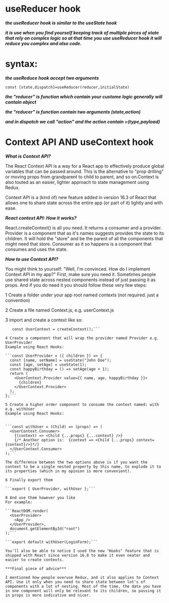 # useReducer hook 
***the useReducer hook is similar to the  useState hook***

***it is use when you find yourself keeping track of multiple pirces of state that rely on complex logic so at that time you use useReducer hook it will reduce you complex and also code.***

# syntax:

***the useReduce hook accept two arguments***

```const [state,dispatch]=useReducer(reducer,initialState)```

***the "reducer" is function which contain your custome logic generally will contain object***

***the "reducer" is function contain two arguments (state,action)***

***and in dispatch we call "action" and the action contain =(type,payload)***



# Context API AND useContext hook

***What is Context API?***

The React Context API is a way for a React app to effectively produce global variables that can be passed around. This is the alternative to "prop drilling" or moving props from grandparent to child to parent, and so on.Context is also touted as an easier, lighter approach to state management using Redux.

Context API is a (kind of) new feature added in version 16.3 of React that allows one to share state across the entire app (or part of it) lightly and with ease.

***React context API: How it works?***

React.createContext() is all you need. It returns a consumer and a provider. Provider is a component that as it's names suggests provides the state to its children. It will hold the "store" and be the parent of all the components that might need that store. Consumer as it so happens is a component that consumes and uses the state.

***How to use Context API?***

You might think to yourself: "Well, I'm convinced. How do I implement Context API in my app?" First, make sure you need it. Sometimes people use shared state across nested components instead of just passing it as props. And if you do need it you should follow these very few steps:

1 Create a folder under your app root named contexts (not required. just a convention)

2 Create a file named <your context name>Context.js, e.g. userContext.js

3 import and create a context like so:

```import React, { createContext } from "react";
   const UserContext = createContext();```
   
4 Create a component that will wrap the provider named Provider e.g. UserProvider
Example using React Hooks:

```const UserProvider = ({ children }) => {
  const [name, setName] = useState("John Doe");
  const [age, setAge] = useState(1);
  const happyBirthday = () => setAge(age + 1);
  return (
    <UserContext.Provider value={{ name, age, happyBirthday }}>
      {children}
    </UserContext.Provider>
  );
};```

5 Create a higher order component to consume the context named: with e.g. withUser
Example using React Hooks:


```const withUser = (Child) => (props) => (
  <UserContext.Consumer>
    {(context) => <Child {...props} {...context} />}
    {/* Another option is:  {context => <Child {...props} context={context}/>}*/}
  </UserContext.Consumer>
);```

The difference between the two options above is if you want the context to be a single nested property by this name, to explode it to its properties (which in my opinion is more convenient).

6 Finally export them

```export { UserProvider, withUser };```

8 And use them however you like
For example:

```ReactDOM.render(
  <UserProvider>
    <App />
  </UserProvider>,
  document.getElementById("root")
);```

```export default withUser(LoginForm);```

You'll also be able to notice I used the new "Hooks" feature that is shipped with React since version 16.8 to make it even neater and easier to create contexts.

***Final piece of advice***

I mentioned how people overuse Redux, and it also applies to Context API. Use it only when you need to share state between lot's of components with a lot of nesting. Most of the time, the data you have in one component will only be relevant to its children, so passing it in props is more indicative and nicer.
